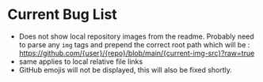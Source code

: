 # Current Bug List

- Does not show local repository images from the readme. Probably need to parse
  any `img` tags and prepend the correct root path which will be :
  <https://github.com/{user}/{repo}/blob/main/{current-img-src}?raw=true>
- same applies to local relative file links
- GitHub emojis will not be displayed, this will also be fixed shortly.
